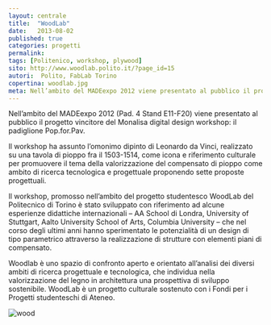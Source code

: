 ```yaml
---
layout: centrale
title:  "WoodLab"
date:   2013-08-02
published: true
categories: progetti
permalink:
tags: [Politenico, workshop, plywood]
sito: http://www.woodlab.polito.it/?page_id=15
autori:  Polito, FabLab Torino
copertina: woodlab.jpg
meta: Nell’ambito del MADEexpo 2012 viene presentato al pubblico il progetto vincitore del Monalisa digital design workshop, il padiglione Pop.for.Pav
---
```

Nell’ambito del MADEexpo 2012 (Pad. 4 Stand E11-F20) viene presentato al pubblico il progetto vincitore del Monalisa digital design workshop: il padiglione Pop.for.Pav.

Il workshop ha assunto l’omonimo dipinto di Leonardo da Vinci, realizzato su una tavola di pioppo fra il 1503-1514, come icona e riferimento culturale per promuovere il tema della valorizzazione del compensato di pioppo come ambito di ricerca tecnologica e progettuale proponendo sette proposte progettuali.

Il workshop, promosso nell’ambito del progetto studentesco WoodLab del Politecnico di Torino è stato sviluppato con riferimento ad alcune esperienze didattiche internazionali – AA School di Londra, University of Stuttgart, Aalto University School of Arts, Columbia University – che nel corso degli ultimi anni hanno sperimentato le potenzialità di un design di tipo parametrico attraverso la realizzazione di strutture con elementi piani di compensato.

Woodlab è uno spazio di confronto aperto e orientato all’analisi dei diversi ambiti di ricerca progettuale e tecnologica, che individua nella valorizzazione del legno in architettura una prospettiva di sviluppo sostenibile. WoodLab è un progetto culturale sostenuto con i Fondi per i Progetti studenteschi di Ateneo.

![wood](https://s-media-cache-ak0.pinimg.com/736x/9f/1e/0d/9f1e0dba775a1d00a5aa97db792964a9.jpg)
